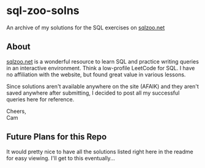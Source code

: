 # sql-zoo-solns
An archive of my solutions for the SQL exercises on [sqlzoo.net](https://sqlzoo.net) 

## About
[sqlzoo.net](https://sqlzoo.net) is a wonderful resource to learn SQL and practice writing queries in an interactive environment. Think a low-profile LeetCode for SQL. I have no affiliation with the website, but found great value in various lessons.

Since solutions aren't available anywhere on the site (AFAIK) and they aren't saved anywhere after submitting, I decided to post all my successful queries here for reference.

Cheers,<br>
Cam

## Future Plans for this Repo
It would pretty nice to have all the solutions listed right here in the readme for easy viewing. I'll get to this eventually...
